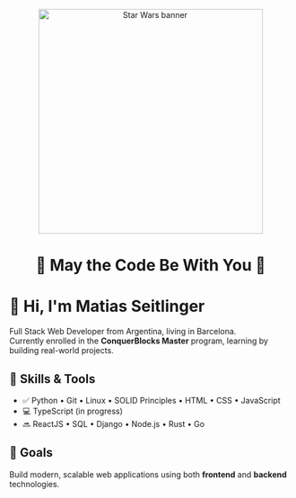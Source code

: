 <p align="center">
  <img src="https://github.com/lukeSkydev/lukeSkydev/assets/your-banner.gif" width="400" alt="Star Wars banner"/>
</p>

<h1 align="center">🌌 May the Code Be With You 🌌</h1>

# 👋 Hi, I'm Matias Seitlinger

Full Stack Web Developer from Argentina, living in Barcelona.  
Currently enrolled in the **ConquerBlocks Master** program, learning by building real-world projects.

## 🧠 Skills & Tools

- ✅ Python • Git • Linux • SOLID Principles • HTML • CSS • JavaScript
- 💻 TypeScript (in progress)  
- 🔜 ReactJS • SQL • Django • Node.js • Rust • Go

## 🚀 Goals

Build modern, scalable web applications using both **frontend** and **backend** technologies.




